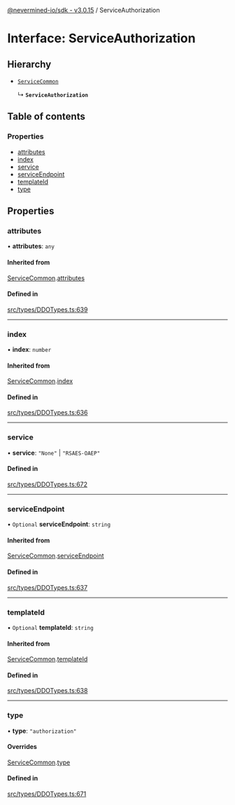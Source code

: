 [@nevermined-io/sdk - v3.0.15](../code-reference.md) / ServiceAuthorization

# Interface: ServiceAuthorization

## Hierarchy

- [`ServiceCommon`](ServiceCommon.md)

  ↳ **`ServiceAuthorization`**

## Table of contents

### Properties

- [attributes](ServiceAuthorization.md#attributes)
- [index](ServiceAuthorization.md#index)
- [service](ServiceAuthorization.md#service)
- [serviceEndpoint](ServiceAuthorization.md#serviceendpoint)
- [templateId](ServiceAuthorization.md#templateid)
- [type](ServiceAuthorization.md#type)

## Properties

### attributes

• **attributes**: `any`

#### Inherited from

[ServiceCommon](ServiceCommon.md).[attributes](ServiceCommon.md#attributes)

#### Defined in

[src/types/DDOTypes.ts:639](https://github.com/nevermined-io/sdk-js/blob/3d026574f8051d1cb4151e3441edbece52bfb907/src/types/DDOTypes.ts#L639)

---

### index

• **index**: `number`

#### Inherited from

[ServiceCommon](ServiceCommon.md).[index](ServiceCommon.md#index)

#### Defined in

[src/types/DDOTypes.ts:636](https://github.com/nevermined-io/sdk-js/blob/3d026574f8051d1cb4151e3441edbece52bfb907/src/types/DDOTypes.ts#L636)

---

### service

• **service**: `"None"` \| `"RSAES-OAEP"`

#### Defined in

[src/types/DDOTypes.ts:672](https://github.com/nevermined-io/sdk-js/blob/3d026574f8051d1cb4151e3441edbece52bfb907/src/types/DDOTypes.ts#L672)

---

### serviceEndpoint

• `Optional` **serviceEndpoint**: `string`

#### Inherited from

[ServiceCommon](ServiceCommon.md).[serviceEndpoint](ServiceCommon.md#serviceendpoint)

#### Defined in

[src/types/DDOTypes.ts:637](https://github.com/nevermined-io/sdk-js/blob/3d026574f8051d1cb4151e3441edbece52bfb907/src/types/DDOTypes.ts#L637)

---

### templateId

• `Optional` **templateId**: `string`

#### Inherited from

[ServiceCommon](ServiceCommon.md).[templateId](ServiceCommon.md#templateid)

#### Defined in

[src/types/DDOTypes.ts:638](https://github.com/nevermined-io/sdk-js/blob/3d026574f8051d1cb4151e3441edbece52bfb907/src/types/DDOTypes.ts#L638)

---

### type

• **type**: `"authorization"`

#### Overrides

[ServiceCommon](ServiceCommon.md).[type](ServiceCommon.md#type)

#### Defined in

[src/types/DDOTypes.ts:671](https://github.com/nevermined-io/sdk-js/blob/3d026574f8051d1cb4151e3441edbece52bfb907/src/types/DDOTypes.ts#L671)
